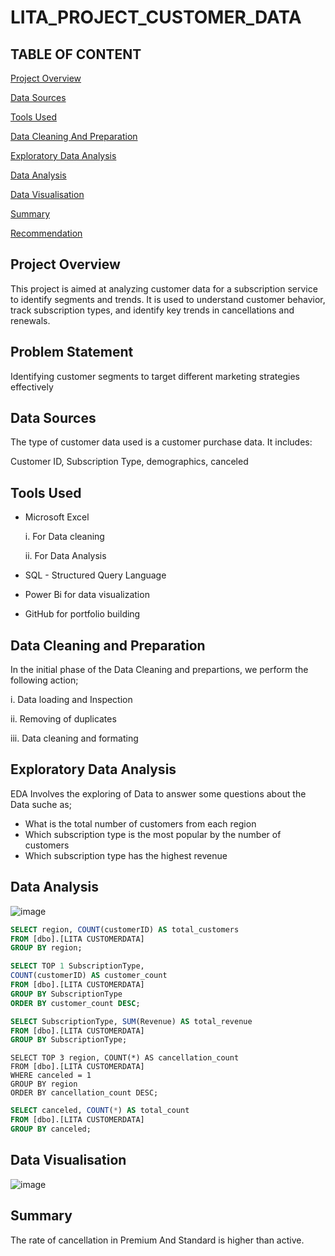 # LITA_PROJECT_CUSTOMER_DATA

## TABLE OF CONTENT

[Project Overview](#project-overview)

[Data Sources](#data-sources)

[Tools Used](#tools-used)

[Data Cleaning And Preparation](#data-cleaning-and-preparation)

[Exploratory Data Analysis](#exploratory-data-analysis)

[Data Analysis](#data-analysis)

[Data Visualisation](#data-visualisation)

[Summary](#summary)

[Recommendation](#recommendation)

## Project Overview

This project is aimed at analyzing customer data for a subscription service to identify segments and trends. It is used to understand customer behavior, track subscription types,
and identify key trends in cancellations and renewals.

## Problem Statement

Identifying customer segments to target different marketing strategies effectively

## Data Sources

The type of customer data used is a customer purchase data. It includes:

Customer ID, Subscription Type, demographics, canceled

## Tools Used

 - Microsoft Excel

    i. For Data cleaning

    ii. For Data Analysis

 - SQL - Structured Query Language

- Power Bi for data visualization

- GitHub for portfolio building

## Data Cleaning and Preparation

In the initial phase of the Data Cleaning and prepartions, we perform the following action;

i. Data loading and Inspection

ii. Removing of duplicates

iii. Data cleaning and formating

## Exploratory Data Analysis

EDA Involves the exploring of Data to answer some questions about the Data suche as;

- What is the total number of customers from each region
- Which subscription type is the most popular by the number of customers
- Which subscription type has the highest revenue

## Data Analysis
 
![image](https://github.com/user-attachments/assets/dfe0f6cd-d31e-4c5b-a43e-a78f2f7d1d0d)

```SQL
SELECT region, COUNT(customerID) AS total_customers
FROM [dbo].[LITA CUSTOMERDATA]
GROUP BY region;
```
```SQL
SELECT TOP 1 SubscriptionType,
COUNT(customerID) AS customer_count
FROM [dbo].[LITA CUSTOMERDATA]
GROUP BY SubscriptionType
ORDER BY customer_count DESC;
```
```SQL
SELECT SubscriptionType, SUM(Revenue) AS total_revenue
FROM [dbo].[LITA CUSTOMERDATA]
GROUP BY SubscriptionType;
```
```
SELECT TOP 3 region, COUNT(*) AS cancellation_count
FROM [dbo].[LITA CUSTOMERDATA]
WHERE canceled = 1
GROUP BY region
ORDER BY cancellation_count DESC;
```
```SQL
SELECT canceled, COUNT(*) AS total_count
FROM [dbo].[LITA CUSTOMERDATA]
GROUP BY canceled;
```

## Data Visualisation

![image](https://github.com/user-attachments/assets/506918e6-34d9-40b4-8f8b-4b2ba322b413)

## Summary

The rate of cancellation in Premium And Standard is higher than active.
